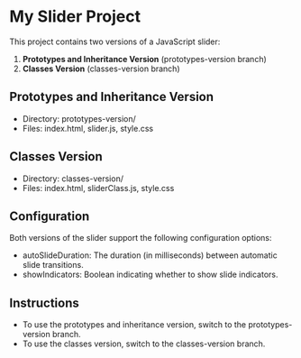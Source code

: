 # My Slider Project

This project contains two versions of a JavaScript slider:

1. **Prototypes and Inheritance Version** (prototypes-version branch)
2. **Classes Version** (classes-version branch)

## Prototypes and Inheritance Version

- Directory: prototypes-version/
- Files: index.html, slider.js, style.css

## Classes Version

- Directory: classes-version/
- Files: index.html, sliderClass.js, style.css

## Configuration

Both versions of the slider support the following configuration options:
- autoSlideDuration: The duration (in milliseconds) between automatic slide transitions.
- showIndicators: Boolean indicating whether to show slide indicators.

## Instructions

- To use the prototypes and inheritance version, switch to the prototypes-version branch.
- To use the classes version, switch to the classes-version branch.
